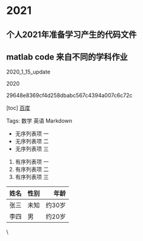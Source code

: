 # 2021

## 个人2021年准备学习产生的代码文件

## matlab code 来自不同的学科作业

2020_1_15_update


2020

29648e8369cf4d258dbabc567c4394a007c6c72c 

[toc]
[百度](www.baidu.com)


Tags: 数学 英语 Markdown

- 无序列表项 一
- 无序列表项 二
- 无序列表项 三

1. 有序列表项 一
2. 有序列表项 二
3. 有序列表项 三

姓名|性别|年龄
:-:|:-|-:
张三|未知|约30岁
李四|男|约20岁
\